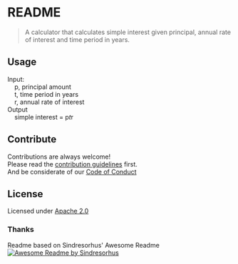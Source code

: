 # README 
> A calculator that calculates simple interest given principal, annual rate of interest and time period in years.

## Usage

Input:<br>
&nbsp;&nbsp;&nbsp;&nbsp;p, principal amount<br>
&nbsp;&nbsp;&nbsp;&nbsp;t, time period in years<br>
&nbsp;&nbsp;&nbsp;&nbsp;r, annual rate of interest<br>
Output<br>
&nbsp;&nbsp;&nbsp;&nbsp;simple interest = p*t*r<br>

## Contribute

Contributions are always welcome!<br>
Please read the [contribution guidelines](CONTRIBUTING.md) first.<br>
And be considerate of our [Code of Conduct](CODE_OF_CONDUCT.md)<br>

## License

Licensed under [Apache 2.0](LICENSE.md)<br>

### Thanks
Readme based on Sindresorhus' Awesome Readme [![Awesome Readme by Sindresorhus](https://cdn.jsdelivr.net/gh/sindresorhus/awesome@d7305f38d29fed78fa85652e3a63e154dd8e8829/media/badge.svg)](https://github.com/sindresorhus/awesome#readme)
